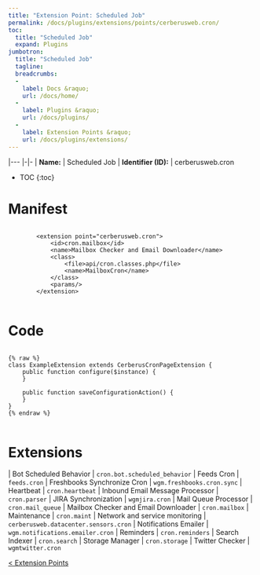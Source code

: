 ```yaml
---
title: "Extension Point: Scheduled Job"
permalink: /docs/plugins/extensions/points/cerberusweb.cron/
toc:
  title: "Scheduled Job"
  expand: Plugins
jumbotron:
  title: "Scheduled Job"
  tagline: 
  breadcrumbs:
  -
    label: Docs &raquo;
    url: /docs/home/
  -
    label: Plugins &raquo;
    url: /docs/plugins/
  -
    label: Extension Points &raquo;
    url: /docs/plugins/extensions/
---
```


|---
|-|-
| **Name:** | Scheduled Job
| **Identifier (ID):** | cerberusweb.cron

* TOC
{:toc}

# Manifest

<pre>
<code class="language-xml">
		&lt;extension point=&quot;cerberusweb.cron&quot;&gt;
			&lt;id&gt;cron.mailbox&lt;/id&gt;
			&lt;name&gt;Mailbox Checker and Email Downloader&lt;/name&gt;
			&lt;class&gt;
				&lt;file&gt;api/cron.classes.php&lt;/file&gt;
				&lt;name&gt;MailboxCron&lt;/name&gt;
			&lt;/class&gt;
			&lt;params/&gt;
		&lt;/extension&gt;
</code>
</pre>

# Code

<pre>
<code class="language-php">
{% raw %}
class ExampleExtension extends CerberusCronPageExtension {
	public function configure($instance) {
	}

	public function saveConfigurationAction() {
	}
}
{% endraw %}
</code>
</pre>

# Extensions

| Bot Scheduled Behavior | `cron.bot.scheduled_behavior`
| Feeds Cron | `feeds.cron`
| Freshbooks Synchronize Cron | `wgm.freshbooks.cron.sync`
| Heartbeat | `cron.heartbeat`
| Inbound Email Message Processor | `cron.parser`
| JIRA Synchronization | `wgmjira.cron`
| Mail Queue Processor | `cron.mail_queue`
| Mailbox Checker and Email Downloader | `cron.mailbox`
| Maintenance | `cron.maint`
| Network and service monitoring | `cerberusweb.datacenter.sensors.cron`
| Notifications Emailer | `wgm.notifications.emailer.cron`
| Reminders | `cron.reminders`
| Search Indexer | `cron.search`
| Storage Manager | `cron.storage`
| Twitter Checker | `wgmtwitter.cron`

<div class="section-nav">
	<div class="left">
		<a href="/docs/plugins/extensions/#extension-points" class="prev">&lt; Extension Points</a>
	</div>
	<div class="right align-right">
	</div>
</div>
<div class="clear"></div>